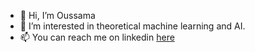 - 👋 Hi, I’m Oussama
- 👀 I’m interested in theoretical machine learning and AI.
- 📫 You can reach me on linkedin [here](https://www.linkedin.com/in/oussama-chayeb-785b57207/)

<!---
ouss-ch/ouss-ch is a ✨ special ✨ repository because its `README.md` (this file) appears on your GitHub profile.
You can click the Preview link to take a look at your changes.
--->
